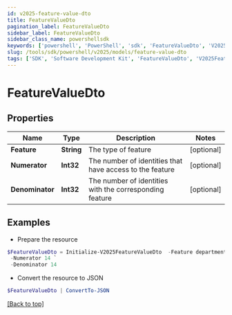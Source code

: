 ```yaml
---
id: v2025-feature-value-dto
title: FeatureValueDto
pagination_label: FeatureValueDto
sidebar_label: FeatureValueDto
sidebar_class_name: powershellsdk
keywords: ['powershell', 'PowerShell', 'sdk', 'FeatureValueDto', 'V2025FeatureValueDto'] 
slug: /tools/sdk/powershell/v2025/models/feature-value-dto
tags: ['SDK', 'Software Development Kit', 'FeatureValueDto', 'V2025FeatureValueDto']
---
```



# FeatureValueDto

## Properties

Name | Type | Description | Notes
------------ | ------------- | ------------- | -------------
**Feature** | **String** | The type of feature | [optional] 
**Numerator** | **Int32** | The number of identities that have access to the feature | [optional] 
**Denominator** | **Int32** | The number of identities with the corresponding feature | [optional] 

## Examples

- Prepare the resource
```powershell
$FeatureValueDto = Initialize-V2025FeatureValueDto  -Feature department `
 -Numerator 14 `
 -Denominator 14
```

- Convert the resource to JSON
```powershell
$FeatureValueDto | ConvertTo-JSON
```


[[Back to top]](#) 


